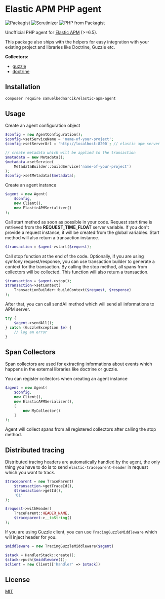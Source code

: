 # Elastic APM PHP agent

![Packagist](https://img.shields.io/packagist/v/samuelbednarcik/elastic-apm-agent.svg)
![Scrutinizer](https://img.shields.io/scrutinizer/g/samuelbednarcik/elastic-apm-php-agent.svg)
![PHP from Packagist](https://img.shields.io/packagist/php-v/samuelbednarcik/elastic-apm-agent.svg)

Unofficial PHP agent for
[Elastic APM](https://www.elastic.co/solutions/apm) (>=6.5).

This package also ships with the helpers for easy integration with your
existing project and libraries like Doctrine, Guzzle etc.

**Collectors:**
* [guzzle](https://github.com/samuelbednarcik/guzzle-elastic-apm-collector)
* [doctrine](https://github.com/samuelbednarcik/doctrine-elastic-apm-collector)

## Installation
```bash
composer require samuelbednarcik/elastic-apm-agent
```

## Usage

Create an agent configuration object
```php
$config = new AgentConfiguration();
$config->setServiceName = 'name-of-your-project';
$config->setServerUrl = 'http://localhost:8200'; // elastic apm server

// create metadata which will be applied to the transaction
$metadata = new Metadata();
$metadata->setService(
    MetadataBuilder::buildService('name-of-your-project')
);
$config->setMetadata($metadata);
```

Create an agent instance
```php
$agent = new Agent(
    $config,
    new Client(),
    new ElasticAPMSerializer()
);
```

Call start method as soon as possible in your code. Request start time is
retrieved from the **REQUEST_TIME_FLOAT** server variable. If you don't
provide a request instance, it will be created from the global variables.
Start method will also return a transaction instance.
```php
$transaction = $agent->start($request);
```

Call stop function at the end of the code. Optionally, if you are using
symfony request/response, you can use transaction builder to generate
a context for the transaction. By calling the stop method, all spans
from collectors will be collected. This function will also return a transaction.
```php
$transaction = $agent->stop();
$transaction->setContext(
    TransactionBuilder::buildContext($request, $response)
);
```

After that, you can call sendAll method which will send all informations
to APM server.
```php
try {
    $agent->sendAll();
} catch (GuzzleException $e) {
    // log an error
}
```

## Span Collectors

Span collectors are used for extracting informations about events which
happens in the external libraries like doctrine or guzzle.

You can register collectors when creating an agent instance
```php
$agent = new Agent(
    $config,
    new Client(),
    new ElasticAPMSerializer(),
    [
        new MyCollector()
    ]
);
```

Agent will collect spans from all registered collectors after calling
the stop method.

## Distributed tracing

Distributed tracing headers are automatically handled by the agent, the
only thing you have to do is to send `elastic-traceparent-header` in
request which you want to track.
```php
$traceparent = new TraceParent(
    $transaction->getTraceId(),
    $transaction->getId(),
    '01'
);

$request->withHeader(
    TraceParent::HEADER_NAME,
    $traceparent->__toString()
);
```


If you are using Guzzle client, you can use `TracingGuzzleMiddleware`
which will inject header for you.
```php
$middleware = new TracingGuzzleMiddleware($agent)

$stack = HandlerStack::create();
$stack->push($middleware());
$client = new Client(['handler' => $stack])
```

## License
[MIT](https://choosealicense.com/licenses/mit/)